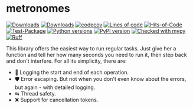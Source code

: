 # metronomes

[![Downloads](https://static.pepy.tech/badge/metronomes/month)](https://pepy.tech/project/metronomes)
[![Downloads](https://static.pepy.tech/badge/metronomes)](https://pepy.tech/project/metronomes)
[![codecov](https://codecov.io/gh/pomponchik/metronomes/graph/badge.svg?token=Ee3UuDakQ1)](https://codecov.io/gh/pomponchik/metronomes)
[![Lines of code](https://sloc.xyz/github/pomponchik/metronomes/?category=code)](https://github.com/boyter/scc/)
[![Hits-of-Code](https://hitsofcode.com/github/pomponchik/metronomes?branch=main)](https://hitsofcode.com/github/pomponchik/metronomes/view?branch=main)
[![Test-Package](https://github.com/pomponchik/metronomes/actions/workflows/tests_and_coverage.yml/badge.svg)](https://github.com/pomponchik/metronomes/actions/workflows/tests_and_coverage.yml)
[![Python versions](https://img.shields.io/pypi/pyversions/metronomes.svg)](https://pypi.python.org/pypi/metronomes)
[![PyPI version](https://badge.fury.io/py/metronomes.svg)](https://badge.fury.io/py/metronomes)
[![Checked with mypy](http://www.mypy-lang.org/static/mypy_badge.svg)](http://mypy-lang.org/)
[![Ruff](https://img.shields.io/endpoint?url=https://raw.githubusercontent.com/astral-sh/ruff/main/assets/badge/v2.json)](https://github.com/astral-sh/ruff)

This library offers the easiest way to run regular tasks. Just give her a function and tell her how many seconds you need to run it, then step back and don't interfere. For all its simplicity, there are:

- 📜 Logging the start and end of each operation.
- 🛡️ Error escaping. But not when you don't even know about the errors, but again - with detailed logging.
- ⇆ Thread safety.
- ❌ Support for cancellation tokens.
